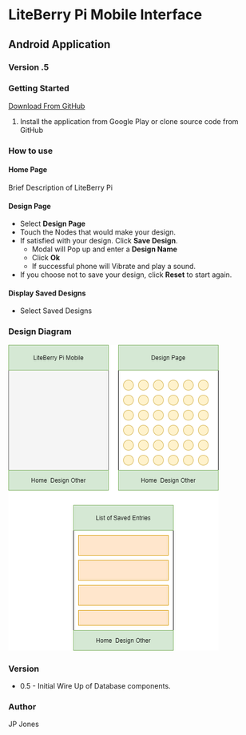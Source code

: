 # LiteBerry Pi Mobile Interface
## Android Application

### Version .5

### Getting Started

[Download From GitHub](https://github.com/4a50/LiteBerryPiMobile)

1. Install the application from Google Play or clone source code from GitHub 

### How to use

#### Home Page

Brief Description of LiteBerry Pi

#### Design Page
+ Select **Design Page**
+ Touch the Nodes that would make your design.
+ If satisfied with your design.  Click **Save Design**.
  + Modal will Pop up and enter a **Design Name**
  + Click **Ok** 
  + If successful phone will Vibrate and play a sound.
+ If you choose not to save your design, click **Reset** to start again.

#### Display Saved Designs

+ Select Saved Designs


### Design Diagram

![Design Diagram](./LiteBerryPiMobile\Assets\LiteBerryPiDiag.png)

### Version

+ 0.5 - Initial Wire Up of Database components.

### Author

JP Jones
